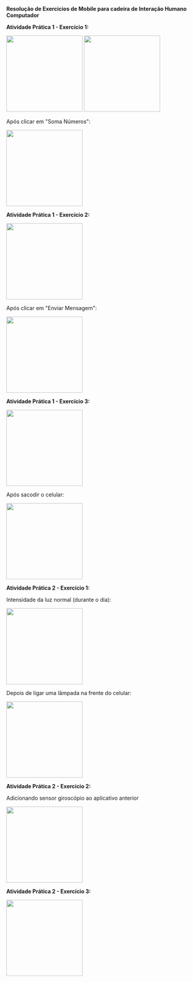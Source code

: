 **Resolução de Exercicios de Mobile para cadeira de Interação Humano Computador**

**Atividade Prática 1 - Exercício 1:**

<img src="https://github.com/grpartichelli/IHC-Atividades-de-Android/blob/master/Imagens/p1ex1/1.jpeg" width="200">
<img src="https://github.com/grpartichelli/IHC-Atividades-de-Android/blob/master/Imagens/p1ex1/2.jpeg" width="200">

Após clicar em "Soma Números":

<img src="https://github.com/grpartichelli/IHC-Atividades-de-Android/blob/master/Imagens/p1ex1/3.jpeg" width="200">


**Atividade Prática 1 - Exercício 2:**

<img src="https://github.com/grpartichelli/IHC-Atividades-de-Android/blob/master/Imagens/p1ex2/1.jpg" width="200">

Após clicar em "Enviar Mensagem":

<img src="https://github.com/grpartichelli/IHC-Atividades-de-Android/blob/master/Imagens/p1ex2/2.jpg" width="200">


**Atividade Prática 1 - Exercício 3:**

<img src="https://github.com/grpartichelli/IHC-Atividades-de-Android/blob/master/Imagens/p1ex3/1.jpg" width="200">

Após sacodir o celular:

<img src="https://github.com/grpartichelli/IHC-Atividades-de-Android/blob/master/Imagens/p1ex3/2.jpg" width="200">

**Atividade Prática 2 - Exercício 1:**
 
Intensidade da luz normal (durante o dia):
 
<img src="https://github.com/grpartichelli/IHC-Atividades-de-Android/blob/master/Imagens/p2ex1/1.jpg" width="200">

Depois de ligar uma lâmpada na frente do celular:

<img src="https://github.com/grpartichelli/IHC-Atividades-de-Android/blob/master/Imagens/p2ex1/2.jpg" width="200">

**Atividade Prática 2 - Exercício 2:**

Adicionando sensor giroscópio ao aplicativo anterior

<img src="https://github.com/grpartichelli/IHC-Atividades-de-Android/blob/master/Imagens/p2ex2/1.jpg" width="200">

**Atividade Prática 2 - Exercício 3:**

<img src="https://github.com/grpartichelli/IHC-Atividades-de-Android/blob/master/Imagens/p2ex3/1.jpg" width="200">
